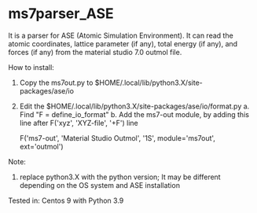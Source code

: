 # ms7parser_ASE
It is a parser for ASE (Atomic Simulation Environment). It can read the atomic coordinates, lattice parameter (if any), total energy (if any), and forces (if any) from the material studio 7.0 outmol file. 

How to install:
1. Copy the ms7out.py to $HOME/.local/lib/python3.X/site-packages/ase/io
2. Edit the $HOME/.local/lib/python3.X/site-packages/ase/io/format.py 
   a. Find "F = define_io_format"
   b. Add the ms7-out module, by adding this line after F('xyz', 'XYZ-file', '+F') line

   F('ms7-out', 'Material Studio Outmol', '1S', module='ms7out', ext='outmol')

Note: 
1. replace python3.X with the python version; It may be different depending on the OS system and ASE installation 


Tested in: Centos 9 with Python 3.9
